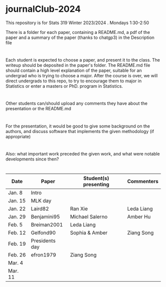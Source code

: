 # journalClub-2024


This repository is for Stats 319 Winter 2023/2024 . Mondays 1:30-2:50

There is a folder for each paper, containing a README.md, a pdf of the paper and a summary of the paper (thanks to chatgp3) in
the Description file
#
Each student is expected to choose a paper, and present it to the class. The writeup should be deposited in the paper's folder.
The README.md file should contain a high level explanation of the paper, suitable for an undergrad who is trying to choose a major.
After the course is over, we will direct undergrads to this repo, to try to encourage them to major in Statistics or enter a  masters or PhD. program in Statistics.

#
Other students can/should upload  any comments they have about the presentation or the README.md
#
For the presentation, it would be good to  give some background on the authors, and discuss software that implements the given methodology (if appropriate)
#
Also: what important work preceded the given work, and what were notable developments since then?
#

| Date | Paper   | Student(s) presenting |   Commenters  |   
|----| ---- |-------- |   ---------   |
|   Jan. 8   |  Intro      |            |     |
|   Jan. 15   |  MLK day      |            | |
|   Jan. 22   |Laird82|     Ran Xie       | Leda Liang |
|   Jan. 29   | Benjamini95       |   Michael Salerno         | Amber Hu|
|   Feb. 5   | Breiman2001       | Leda Liang           | |
|   Feb. 12   |  Gelfond90      |     Sophia & Amber       | Ziang Song |
|   Feb. 19   |   Presidents day     |   |          |
|   Feb.  26   |  efron1979    |  Ziang Song    | |
|   Mar. 4   |        |             | |
 |   Mar. 11   |        |          | |


